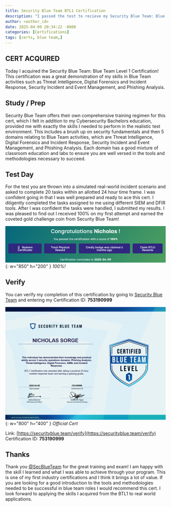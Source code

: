 ```yaml
---
title: Security Blue Team BTL1 Certification
description: "I passed the test to recieve my Security Blue Team: Blue Team Level 1 Certification."
author: <author_id>
date: 2025-04-09 20:34:22 -0600
categories: [Certifications]
tags: [certs, blue team,]
---
```


## CERT ACQUIRED

Today I acquired the Security Blue Team: Blue Team Level 1 Certification! This certification was a great demonstration of my skills in Blue Team activities such as Threat Intelligence, Digital Forensics and Incident Response, Security Incident and Event Management, and Phishing Analysis.

## Study / Prep

Security Blue Team offers their own comprehensive training regimen for this cert, which I felt in addition to my Cybersecurity Bachelors education, provided me with exactly the skills I needed to perform in the realistic test environment. This includes a brush up on security fundamentals and then 5 domains relating to Blue Team activities, which are Threat Intelligence, Digital Forensics and Incident Response, Security Incident and Event Management, and Phishing Analysis. Each domain has a good mixture of classroom education and labs to ensure you are well versed in the tools and methodologies necessary to succeed.

## Test Day

For the test you are thrown into a simulated real-world incident scenario and asked to complete 20 tasks within an allotted 24 hour time frame. I was confident going in that I was well prepared and ready to ace this cert. I diligently completed the tasks assigned to me using different SIEM and DFIR tools. After I was confident the tasks were handled, I submitted my results. I was pleased to find out I received 100% on my first attempt and earned the coveted gold challenge coin from Security Blue Team!

![Desktop View](assets/img/content/sbt/btl1_100.PNG){: w="850" h="200" }
*100%!*

## Verify

You can verify my completion of this certification by going to [Security Blue Team](https://securityblue.team/verify) and entering my Certification ID: **753190999**

![Desktop View](assets/img/content/sbt/btl1_cert.PNG){: w="800" h="400" }
*Official Cert*

Link: [https://securityblue.team/verify](https://securityblue.team/verify)  
Certification ID: **753190999**

## Thanks

Thank you [@SecBlueTeam](https://x.com/SecBlueTeam) for the great training and exam! I am happy with the skill I learned and what I was able to achieve through your program. This is one of my first industry certifications and I think it brings a lot of value. If you are looking for a good introduction to the tools and methodologies needed to be successful in blue team roles I would recommend this cert. I look forward to applying the skills I acquired from the BTL1 to real world applications.
